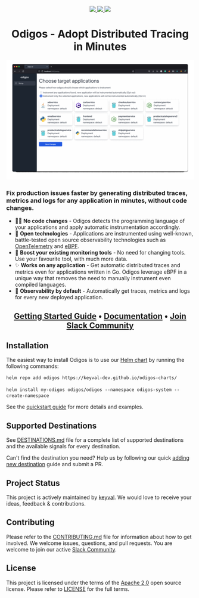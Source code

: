 
<p align="center">
    <a href="https://github.com/keyval-dev/odigos/actions/workflows/main.yml" target="_blank">
    <img src="https://github.com/keyval-dev/odigos/actions/workflows/main.yml/badge.svg" />
    </a>
    <a href="https://goreportcard.com/report/github.com/keyval-dev/odigos/cli" target="_blank">
    <img src="https://goreportcard.com/badge/github.com/keyval-dev/odigos/cli">
    </a>
    <a href="https://godoc.org/github.com/keyval-dev/odigos/cli" target="_blank">
    <img src="https://godoc.org/istio.io/istio?status.svg">
    </a>
</p>
<h1 align="center" font-weight="100">
     Odigos - Adopt Distributed Tracing in Minutes
  </h1>
<p align="center">
<a href="https://www.youtube.com/watch?v=9d36AmVtuGU">
  <img
    src="assets/odigos.gif"
    width="1000"
    alt="Odigos - Observability Control Plane"
    border="0"
/>
</a>
</p>

### **Fix production issues faster by generating distributed traces, metrics and logs for any application in minutes, without code changes.**

- 🧑‍💻 **No code changes** - Odigos detects the programming language of your applications and apply automatic instrumentation accordingly.
- 📖 **Open technologies** - Applications are instrumented using well-known, battle-tested open source observability technologies such as [OpenTelemetry](https://opentelemetry.io) and [eBPF](https://ebpf.io).
- 🚀 **Boost your existing monitoring tools** - No need for changing tools. Use your favourite tool, with much more data.
- ✨ **Works on any application** - Get automatic distributed traces and metrics even for applications written in Go. Odigos leverage eBPF in a unique way that removes the need to manually instrument even compiled languages.
- 🔭 **Observability by default** - Automatically get traces, metrics and logs for every new deployed application.

<h2 align="center">
    <a href="https://odigos.io/docs/getting-started/">Getting Started Guide</a> • <a href="https://odigos.io/docs/">Documentation</a> • <a href="https://join.slack.com/t/odigos/shared_invite/zt-1d7egaz29-Rwv2T8kyzc3mWP8qKobz~A">Join Slack Community</a>
</h2>

## Installation

The easiest way to install Odigos is to use our [Helm chart](https://github.com/keyval-dev/odigos-charts) by running the following commands:

```console
helm repo add odigos https://keyval-dev.github.io/odigos-charts/

helm install my-odigos odigos/odigos --namespace odigos-system --create-namespace
```

See the [quickstart guide](https://odigos.io/docs/) for more details and examples.

## Supported Destinations

See [DESTINATIONS.md](DESTINATIONS.md) file for a complete list of supported destinations and the available signals for every destination.

Can't find the destination you need? Help us by following our quick [adding new destination](https://odigos.io/docs/contribution-guidelines/add-new-destination/) guide and submit a PR.

## Project Status

This project is actively maintained by [keyval](https://keyval.dev). We would love to receive your ideas, feedback & contributions.

## Contributing

Please refer to the [CONTRIBUTING.md](CONTRIBUTING.md) file for information about how to get involved. We welcome issues, questions, and pull requests. You are welcome to join our active [Slack Community](https://join.slack.com/t/odigos/shared_invite/zt-1d7egaz29-Rwv2T8kyzc3mWP8qKobz~A).

## License

This project is licensed under the terms of the [Apache 2.0](LICENSE-Apache-2.0) open source license. Please refer to [LICENSE](LICENSE) for the full terms.
